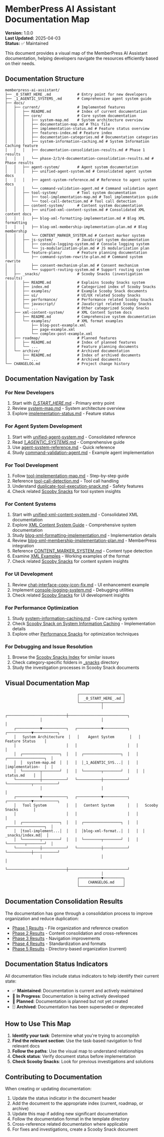 # MemberPress AI Assistant Documentation Map

**Version:** 1.0.0  
**Last Updated:** 2025-04-03  
**Status:** ✅ Maintained

This document provides a visual map of the MemberPress AI Assistant documentation, helping developers navigate the resources efficiently based on their needs.

## Documentation Structure

```
memberpress-ai-assistant/
├── _0_START_HERE_.md            # Entry point for new developers
├── _1_AGENTIC_SYSTEMS_.md       # Comprehensive agent system guide
├── docs/
│   ├── current/                 # Implemented features
│   │   ├── README.md            # Index of current documentation
│   │   ├── core/                # Core system documentation
│   │   │   ├── system-map.md    # System architecture overview
│   │   │   ├── documentation-map.md # This file
│   │   │   ├── implementation-status.md # Feature status overview
│   │   │   ├── features-index.md # Feature index
│   │   │   ├── documentation-categories.md # Documentation categories
│   │   │   ├── system-information-caching.md # System Information Caching feature
│   │   │   ├── documentation-consolidation-results.md # Phase 1 results
│   │   │   └── phase-2/3/4-documentation-consolidation-results.md # Phase results
│   │   ├── agent-system/        # Agent system documentation
│   │   │   ├── unified-agent-system.md # Consolidated agent system docs
│   │   │   ├── agent-system-reference.md # Reference to agent system docs
│   │   │   └── command-validation-agent.md # Command validation agent
│   │   ├── tool-system/         # Tool system documentation
│   │   │   ├── tool-implementation-map.md # Tool implementation guide
│   │   │   └── tool-call-detection.md # Tool call detection
│   │   ├── content-system/      # Content system documentation
│   │   │   ├── unified-xml-content-system.md # Consolidated XML content docs
│   │   │   ├── blog-xml-formatting-implementation.md # Blog XML formatting
│   │   │   ├── blog-xml-membership-implementation-plan.md # Blog membership
│   │   │   └── CONTENT_MARKER_SYSTEM.md # Content marker system
│   │   ├── js-system/           # JavaScript system documentation
│   │   │   ├── console-logging-system.md # Console logging system
│   │   │   └── js-modularization-plan.md # JS modularization plan
│   │   └── feature-plans/       # Feature planning documentation
│   │       ├── command-system-rewrite-plan.md # Command system rewrite
│   │       ├── consent-mechanism-plan.md # Consent mechanism
│   │       └── support-routing-system.md # Support routing system
│   ├── _snacks/                 # Scooby Snacks (investigation results)
│   │   ├── README.md            # Explains Scooby Snacks system
│   │   ├── index.md             # Categorized index of Scooby Snacks
│   │   ├── examples/            # Example Scooby Snack documents
│   │   ├── ui/                  # UI/UX related Scooby Snacks
│   │   ├── performance/         # Performance related Scooby Snacks
│   │   ├── javascript/          # JavaScript related Scooby Snacks
│   │   └── ...                  # Other categorized Scooby Snacks
│   ├── xml-content-system/      # XML Content System docs
│   │   ├── README.md            # Comprehensive system documentation
│   │   └── examples/            # XML format examples
│   │       ├── blog-post-example.xml
│   │       ├── page-example.xml
│   │       └── complex-post-example.xml
│   ├── roadmap/                 # Planned features
│   │   ├── README.md            # Index of planned features
│   │   └── ...                  # Feature planning documents
│   └── archive/                 # Archived documentation
│       ├── README.md            # Index of archived documents
│       └── ...                  # Archived documents
└── CHANGELOG.md                 # Project change history
```

## Documentation Navigation by Task

### For New Developers

1. Start with [_0_START_HERE_.md](../../../_0_START_HERE_.md) - Primary entry point
2. Review [system-map.md](system-map.md) - System architecture overview
3. Explore [implementation-status.md](implementation-status.md) - Feature status

### For Agent System Development

1. Start with [unified-agent-system.md](../agent-system/unified-agent-system.md) - Consolidated reference
2. Read [_1_AGENTIC_SYSTEMS_.md](../../../_1_AGENTIC_SYSTEMS_.md) - Comprehensive guide
3. Use [agent-system-reference.md](../agent-system/agent-system-reference.md) - Quick reference
4. Study [command-validation-agent.md](../agent-system/command-validation-agent.md) - Example agent implementation

### For Tool Development

1. Follow [tool-implementation-map.md](../tool-system/tool-implementation-map.md) - Step-by-step guide
2. Reference [tool-call-detection.md](../tool-system/tool-call-detection.md) - Tool call handling
3. Understand [duplicate-tool-execution-snack.md](../../_snacks/tool-system/duplicate-tool-execution-snack.md) - Safety features
4. Check related [Scooby Snacks](../../_snacks/tool-system/) for tool system insights

### For Content Systems

1. Start with [unified-xml-content-system.md](../content-system/unified-xml-content-system.md) - Consolidated XML documentation
2. Explore [XML Content System Guide](../../xml-content-system/README.md) - Comprehensive system documentation
3. Study [blog-xml-formatting-implementation.md](../content-system/blog-xml-formatting-implementation.md) - Implementation details
4. Review [blog-xml-membership-implementation-plan.md](../content-system/blog-xml-membership-implementation-plan.md) - MemberPress integration
5. Reference [CONTENT_MARKER_SYSTEM.md](../content-system/CONTENT_MARKER_SYSTEM.md) - Content type detection
6. Examine [XML Examples](../../xml-content-system/examples/) - Working examples of the format
7. Check related [Scooby Snacks](../../_snacks/content-system/) for content system insights

### For UI Development

1. Review [chat-interface-copy-icon-fix.md](../../_snacks/interface/chat-interface-copy-icon-fix.md) - UI enhancement example
2. Implement [console-logging-system.md](../js-system/console-logging-system.md) - Debugging utilities
3. Check related [Scooby Snacks](../../_snacks/interface/) for UI development insights

### For Performance Optimization

1. Study [system-information-caching.md](system-information-caching.md) - Core caching system
2. Check [Scooby Snack on System Information Caching](../../_snacks/performance/system-information-caching.md) - Implementation details
3. Explore other [Performance Snacks](../../_snacks/performance/) for optimization techniques

### For Debugging and Issue Resolution

1. Browse the [Scooby Snacks Index](../../_snacks/index.md) for similar issues
2. Check category-specific folders in [_snacks](../../_snacks/) directory
3. Study the investigation processes in Scooby Snack documents

## Visual Documentation Map

```
                                 ┌────────────────────┐
                                 │  _0_START_HERE_.md │
                                 └──────────┬─────────┘
                                            │
                ┌───────────────────────────┼───────────────────────────┐
                │                           │                           │
    ┌───────────▼───────────┐   ┌───────────▼───────────┐   ┌───────────▼───────────┐
    │   System Architecture  │   │    Agent System       │   │     Feature Status    │
    │                       │   │                       │   │                       │
    │  ┌─────────────────┐  │   │  ┌─────────────────┐  │   │  ┌─────────────────┐  │
    │  │  system-map.md  │  │   │  │_1_AGENTIC_SYS...│  │   │  │implementation-  │  │
    │  └────────┬────────┘  │   │  └────────┬────────┘  │   │  │   status.md    │  │
    └───────────┼───────────┘   └───────────┼───────────┘   └───────────┬───────────┘
                │                           │                           │
    ┌───────────▼───────────┐   ┌───────────▼───────────┐   ┌───────────▼───────────┐
    │   Tool System         │   │   Content System      │   │   Scooby Snacks       │
    │                       │   │                       │   │                       │
    │  ┌─────────────────┐  │   │  ┌─────────────────┐  │   │  ┌─────────────────┐  │
    │  │tool-implement...│  │   │  │blog-xml-format..│  │   │  │ _snacks/index.md│  │
    │  └────────┬────────┘  │   │  └────────┬────────┘  │   │  └────────┬────────┘  │
    └───────────┼───────────┘   └───────────┼───────────┘   └───────────┼───────────┘
                │                           │                           │
                └───────────────────────────┼───────────────────────────┘
                                            │
                                 ┌──────────▼─────────┐
                                 │    CHANGELOG.md    │
                                 └────────────────────┘
```

## Documentation Consolidation Results

The documentation has gone through a consolidation process to improve organization and reduce duplication:

- [Phase 1 Results](documentation-consolidation-results.md) - File organization and reference creation
- [Phase 2 Results](phase-2-documentation-consolidation-results.md) - Content consolidation and cross-references
- [Phase 3 Results](phase-3-documentation-consolidation-results.md) - Navigation improvements
- [Phase 4 Results](phase-4-documentation-consolidation-results.md) - Standardization and formats
- [Phase 5 Results](documentation-map.md) - Directory-based organization (current)

## Documentation Status Indicators

All documentation files include status indicators to help identify their current state:

- ✅ **Maintained**: Documentation is current and actively maintained
- 🚧 **In Progress**: Documentation is being actively developed
- 🔮 **Planned**: Documentation is planned but not yet created
- 🗄️ **Archived**: Documentation has been superseded or deprecated

## How to Use This Map

1. **Identify your task**: Determine what you're trying to accomplish
2. **Find the relevant section**: Use the task-based navigation to find relevant docs
3. **Follow the paths**: Use the visual map to understand relationships
4. **Check status**: Verify document status before implementation
5. **Check Scooby Snacks**: Look for previous investigations and solutions

## Contributing to Documentation

When creating or updating documentation:

1. Update the status indicator in the document header
2. Add the document to the appropriate index (current, roadmap, or archive)
3. Update this map if adding new significant documentation
4. Follow the documentation format in the template directory
5. Cross-reference related documentation where applicable
6. For fixes and investigations, create a Scooby Snack document